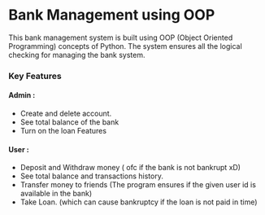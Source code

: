 
# Bank Management using OOP

This bank management system is built using OOP (Object Oriented Programming) concepts of Python. The system ensures all the logical checking for managing the bank system.





### Key Features 

#### Admin :
- Create and delete account.
- See total balance of the bank
- Turn on the loan Features

#### User :
- Deposit and Withdraw money ( ofc if the bank is not bankrupt xD)
- See total balance and transactions history. 
- Transfer money to friends (The program ensures if the given user id is available in the bank)
- Take Loan. (which can cause bankruptcy if the loan is not paid in time)

